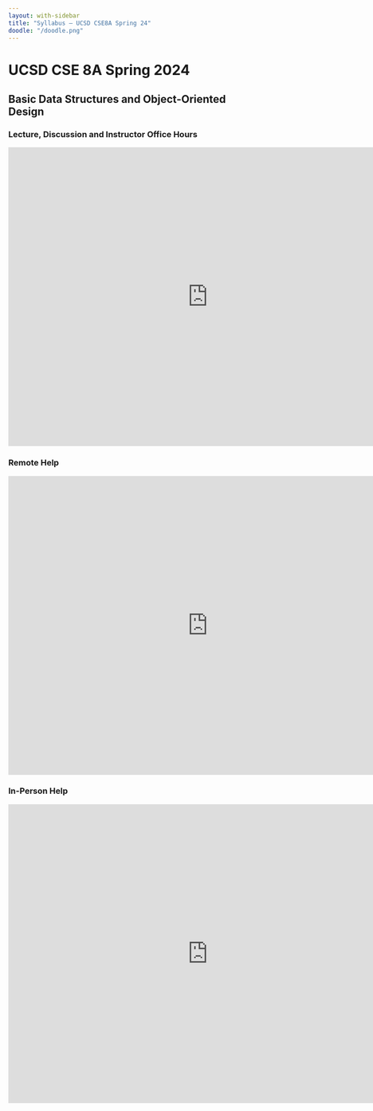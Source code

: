 ```yaml
---
layout: with-sidebar
title: "Syllabus – UCSD CSE8A Spring 24"
doodle: "/doodle.png"
---
```


# UCSD CSE 8A Spring 2024
## Basic Data Structures and Object-Oriented Design

### Lecture, Discussion and Instructor Office Hours

<iframe src="https://calendar.google.com/calendar/embed?src=c_b1e8bbe242c82c86c215ce9ef570f9d9f12c0c41c44d88c91165aa973781785b%40group.calendar.google.com&ctz=America%2FLos_Angeles" style="border: 0" width="800" height="600" frameborder="0" scrolling="no"></iframe>

### Remote Help

<iframe src="https://calendar.google.com/calendar/embed?src=c_0c361e5ec66b0641864db12d3f8f33e11d80b584116fbc59dc215937edd7cfdd%40group.calendar.google.com&ctz=America%2FLos_Angeles" style="border: 0" width="800" height="600" frameborder="0" scrolling="no"></iframe>

### In-Person Help

<iframe src="https://calendar.google.com/calendar/embed?src=c_791ab55c8895162fe646d3e1bae9f3f7d02bda00a0d032ddb0c8ac488c8d59b1%40group.calendar.google.com&ctz=America%2FLos_Angeles" style="border: 0" width="800" height="600" frameborder="0" scrolling="no"></iframe>
